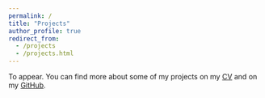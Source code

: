 ```yaml
---
permalink: /
title: "Projects"
author_profile: true
redirect_from: 
  - /projects
  - /projects.html
---
```


To appear.
You can find more about some of my projects on my [CV](https://elyasbny.github.io/files/CV_EB.pdf) and on my [GitHub](https://github.com/elyasbny).
